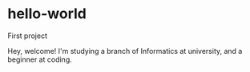 # hello-world
First project

Hey, welcome!
I'm studying a branch of Informatics at university, and a beginner at coding.
